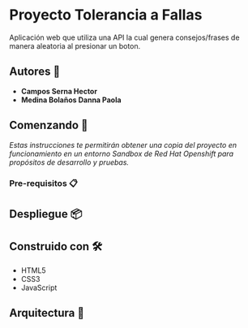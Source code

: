 # Proyecto Tolerancia a Fallas

Aplicación web que utiliza una API la cual genera consejos/frases de manera aleatoria al presionar un boton.

## Autores 🧸

* **Campos Serna Hector** 
* **Medina Bolaños Danna Paola** 


## Comenzando 🚀

_Estas instrucciones te permitirán obtener una copia del proyecto en funcionamiento en un entorno Sandbox de Red Hat Openshift para propósitos de desarrollo y pruebas._

### Pre-requisitos 📋


## Despliegue 📦

## Construido con 🛠️
* HTML5
* CSS3
* JavaScript

## Arquitectura 🧭
